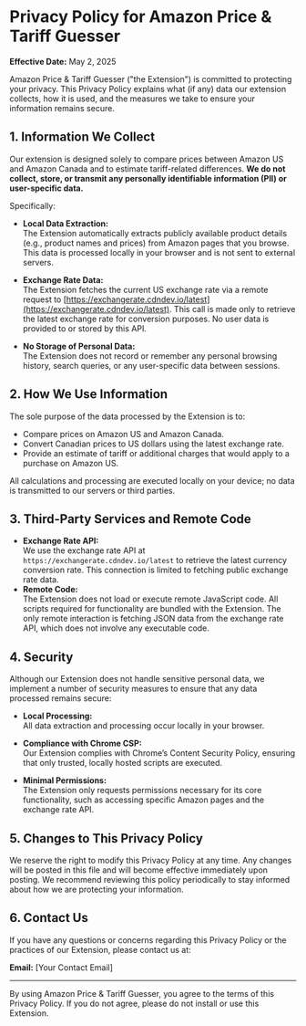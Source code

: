 # Privacy Policy for Amazon Price & Tariff Guesser

**Effective Date:** May 2, 2025

Amazon Price & Tariff Guesser ("the Extension") is committed to protecting your privacy. This Privacy Policy explains what (if any) data our extension collects, how it is used, and the measures we take to ensure your information remains secure.

## 1. Information We Collect

Our extension is designed solely to compare prices between Amazon US and Amazon Canada and to estimate tariff-related differences. **We do not collect, store, or transmit any personally identifiable information (PII) or user-specific data.**

Specifically:

- **Local Data Extraction:**  
  The Extension automatically extracts publicly available product details (e.g., product names and prices) from Amazon pages that you browse. This data is processed locally in your browser and is not sent to external servers.
  
- **Exchange Rate Data:**  
  The Extension fetches the current US exchange rate via a remote request to [https://exchangerate.cdndev.io/latest](https://exchangerate.cdndev.io/latest). This call is made only to retrieve the latest exchange rate for conversion purposes. No user data is provided to or stored by this API.

- **No Storage of Personal Data:**  
  The Extension does not record or remember any personal browsing history, search queries, or any user-specific data between sessions.

## 2. How We Use Information

The sole purpose of the data processed by the Extension is to:

- Compare prices on Amazon US and Amazon Canada.
- Convert Canadian prices to US dollars using the latest exchange rate.
- Provide an estimate of tariff or additional charges that would apply to a purchase on Amazon US.

All calculations and processing are executed locally on your device; no data is transmitted to our servers or third parties.

## 3. Third-Party Services and Remote Code

- **Exchange Rate API:**  
  We use the exchange rate API at `https://exchangerate.cdndev.io/latest` to retrieve the latest currency conversion rate. This connection is limited to fetching public exchange rate data.  
- **Remote Code:**  
  The Extension does not load or execute remote JavaScript code. All scripts required for functionality are bundled with the Extension. The only remote interaction is fetching JSON data from the exchange rate API, which does not involve any executable code.

## 4. Security

Although our Extension does not handle sensitive personal data, we implement a number of security measures to ensure that any data processed remains secure:

- **Local Processing:**  
  All data extraction and processing occur locally in your browser.
  
- **Compliance with Chrome CSP:**  
  Our Extension complies with Chrome’s Content Security Policy, ensuring that only trusted, locally hosted scripts are executed.
  
- **Minimal Permissions:**  
  The Extension only requests permissions necessary for its core functionality, such as accessing specific Amazon pages and the exchange rate API.

## 5. Changes to This Privacy Policy

We reserve the right to modify this Privacy Policy at any time. Any changes will be posted in this file and will become effective immediately upon posting. We recommend reviewing this policy periodically to stay informed about how we are protecting your information.

## 6. Contact Us

If you have any questions or concerns regarding this Privacy Policy or the practices of our Extension, please contact us at:

**Email:** [Your Contact Email]

---

By using Amazon Price & Tariff Guesser, you agree to the terms of this Privacy Policy. If you do not agree, please do not install or use this Extension.
